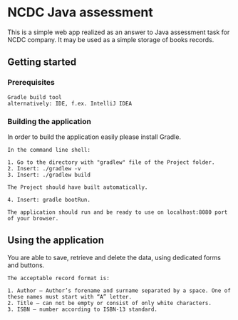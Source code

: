 # NCDC Java assessment

This is a simple web app realized as an answer to Java assessment task for NCDC company.
It may be used as a simple storage of books records.

## Getting started

### Prerequisites

```
Gradle build tool
alternatively: IDE, f.ex. IntelliJ IDEA
```

### Building the application

In order to build the application easily please install Gradle.

```
In the command line shell:

1. Go to the directory with "gradlew" file of the Project folder.
2. Insert: ./gradlew -v
3. Insert: ./gradlew build

The Project should have built automatically.

4. Insert: gradle bootRun. 

The application should run and be ready to use on localhost:8080 port of your browser.
```

## Using the application

You are able to save, retrieve and delete the data, using dedicated forms and buttons.

```
The acceptable record format is:

1. Author – Author’s forename and surname separated by a space. One of these names must start with “A” letter.
2. Title – can not be empty or consist of only white characters.
3. ISBN – number according to ISBN-13 standard.
```
